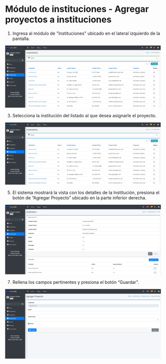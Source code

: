 # Módulo de instituciones - Agregar proyectos a instituciones

1. Ingresa al módulo de "Instituciones" ubicado en el lateral izquierdo de la pantalla.
   
![Modulo instituciones](/docs/resources/institucion_1.jpg)

3. Selecciona la institución del listado al que desea asignarle el proyecto.
   
![Modulo instituciones](/docs/resources/pi_1.jpg)

5. El sistema mostrará la vista con los detalles de la Institución, presiona el botón de “Agregar Proyecto” ubicado en la parte inferior derecha.
   
![Modulo instituciones](/docs/resources/pi_2.jpg)

7. Rellena los campos pertinentes y presiona el botón “Guardar”.
   
![Modulo instituciones](/docs/resources/pi_3.jpg)
